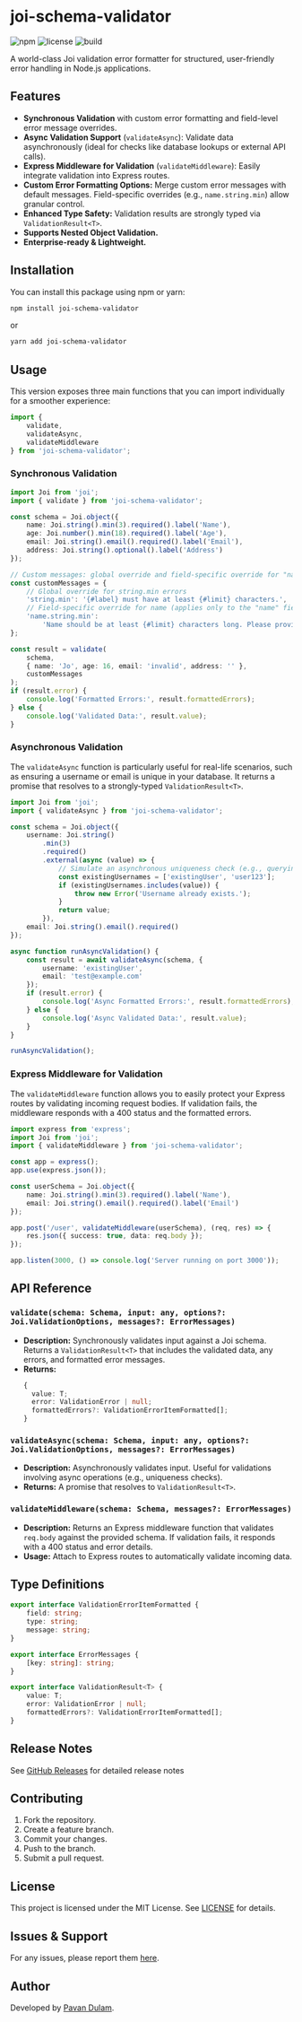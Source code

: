 # joi-schema-validator

![npm](https://img.shields.io/npm/v/joi-schema-validator)
![license](https://img.shields.io/npm/l/joi-schema-validator)
![build](https://img.shields.io/github/actions/workflow/status/pavan-dulam/joi-schema-validator/publish.yml)

A world-class Joi validation error formatter for structured, user-friendly error handling in Node.js applications.

## Features

-   **Synchronous Validation** with custom error formatting and field-level error message overrides.
-   **Async Validation Support** (`validateAsync`): Validate data asynchronously (ideal for checks like database lookups or external API calls).
-   **Express Middleware for Validation** (`validateMiddleware`): Easily integrate validation into Express routes.
-   **Custom Error Formatting Options:** Merge custom error messages with default messages. Field-specific overrides (e.g., `name.string.min`) allow granular control.
-   **Enhanced Type Safety:** Validation results are strongly typed via `ValidationResult<T>`.
-   **Supports Nested Object Validation.**
-   **Enterprise-ready & Lightweight.**

## Installation

You can install this package using npm or yarn:

```sh
npm install joi-schema-validator
```

or

```sh
yarn add joi-schema-validator
```

## Usage

This version exposes three main functions that you can import individually for a smoother experience:

```typescript
import {
	validate,
	validateAsync,
	validateMiddleware
} from 'joi-schema-validator';
```

### Synchronous Validation

```typescript
import Joi from 'joi';
import { validate } from 'joi-schema-validator';

const schema = Joi.object({
	name: Joi.string().min(3).required().label('Name'),
	age: Joi.number().min(18).required().label('Age'),
	email: Joi.string().email().required().label('Email'),
	address: Joi.string().optional().label('Address')
});

// Custom messages: global override and field-specific override for "name"
const customMessages = {
	// Global override for string.min errors
	'string.min': '{#label} must have at least {#limit} characters.',
	// Field-specific override for name (applies only to the "name" field)
	'name.string.min':
		'Name should be at least {#limit} characters long. Please provide a valid name.'
};

const result = validate(
	schema,
	{ name: 'Jo', age: 16, email: 'invalid', address: '' },
	customMessages
);
if (result.error) {
	console.log('Formatted Errors:', result.formattedErrors);
} else {
	console.log('Validated Data:', result.value);
}
```

### Asynchronous Validation

The `validateAsync` function is particularly useful for real-life scenarios, such as ensuring a username or email is unique in your database. It returns a promise that resolves to a strongly-typed `ValidationResult<T>`.

```typescript
import Joi from 'joi';
import { validateAsync } from 'joi-schema-validator';

const schema = Joi.object({
	username: Joi.string()
		.min(3)
		.required()
		.external(async (value) => {
			// Simulate an asynchronous uniqueness check (e.g., querying a database)
			const existingUsernames = ['existingUser', 'user123'];
			if (existingUsernames.includes(value)) {
				throw new Error('Username already exists.');
			}
			return value;
		}),
	email: Joi.string().email().required()
});

async function runAsyncValidation() {
	const result = await validateAsync(schema, {
		username: 'existingUser',
		email: 'test@example.com'
	});
	if (result.error) {
		console.log('Async Formatted Errors:', result.formattedErrors);
	} else {
		console.log('Async Validated Data:', result.value);
	}
}

runAsyncValidation();
```

### Express Middleware for Validation

The `validateMiddleware` function allows you to easily protect your Express routes by validating incoming request bodies. If validation fails, the middleware responds with a 400 status and the formatted errors.

```typescript
import express from 'express';
import Joi from 'joi';
import { validateMiddleware } from 'joi-schema-validator';

const app = express();
app.use(express.json());

const userSchema = Joi.object({
	name: Joi.string().min(3).required().label('Name'),
	email: Joi.string().email().required().label('Email')
});

app.post('/user', validateMiddleware(userSchema), (req, res) => {
	res.json({ success: true, data: req.body });
});

app.listen(3000, () => console.log('Server running on port 3000'));
```

## API Reference

### `validate(schema: Schema, input: any, options?: Joi.ValidationOptions, messages?: ErrorMessages)`

-   **Description:** Synchronously validates input against a Joi schema. Returns a `ValidationResult<T>` that includes the validated data, any errors, and formatted error messages.
-   **Returns:**
    ```typescript
    {
      value: T;
      error: ValidationError | null;
      formattedErrors?: ValidationErrorItemFormatted[];
    }
    ```

### `validateAsync(schema: Schema, input: any, options?: Joi.ValidationOptions, messages?: ErrorMessages)`

-   **Description:** Asynchronously validates input. Useful for validations involving async operations (e.g., uniqueness checks).
-   **Returns:** A promise that resolves to `ValidationResult<T>`.

### `validateMiddleware(schema: Schema, messages?: ErrorMessages)`

-   **Description:** Returns an Express middleware function that validates `req.body` against the provided schema. If validation fails, it responds with a 400 status and error details.
-   **Usage:** Attach to Express routes to automatically validate incoming data.

## Type Definitions

```typescript
export interface ValidationErrorItemFormatted {
	field: string;
	type: string;
	message: string;
}

export interface ErrorMessages {
	[key: string]: string;
}

export interface ValidationResult<T> {
	value: T;
	error: ValidationError | null;
	formattedErrors?: ValidationErrorItemFormatted[];
}
```

## Release Notes

See [GitHub Releases](https://github.com/pavan-dulam/joi-schema-validator/releases/latest) for detailed release notes

## Contributing

1. Fork the repository.
2. Create a feature branch.
3. Commit your changes.
4. Push to the branch.
5. Submit a pull request.

## License

This project is licensed under the MIT License. See [LICENSE](LICENSE) for details.

## Issues & Support

For any issues, please report them [here](https://github.com/pavan-dulam/joi-schema-validator/issues).

## Author

Developed by [Pavan Dulam](mailto:pavandulam16@gmail.com).
